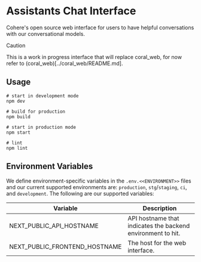 # Assistants Chat Interface

Cohere's open source web interface for users to have helpful conversations with our conversational models.

> [!CAUTION]
> This is a work in progress interface that will replace coral_web, for now refer to (coral_web)[../coral_web/README.md].

## Usage

```shell
# start in development mode
npm dev

# build for production
npm build

# start in production mode
npm start

# lint
npm lint
```

## Environment Variables

We define environment-specific variables in the `.env.<<ENVIRONMENT>>` files and our current supported environments are: `production`, `stg`/`staging`, `ci`, and `development`. The following are our supported variables:

| Variable                      | Description                                                 |
| ----------------------------- | ----------------------------------------------------------- |
| NEXT_PUBLIC_API_HOSTNAME      | API hostname that indicates the backend environment to hit. |
| NEXT_PUBLIC_FRONTEND_HOSTNAME | The host for the web interface.                             |
